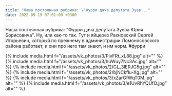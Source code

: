 ```yaml
---
title: "Наша постоянная рубрика: \"Фурри дача депутата Зуев..."
date: 2022-09-19 07:01:00 +0300
---
```


Наша постоянная рубрика: "Фурри дача депутата Зуева Юрия Борисовича". Ну, или как-то так.
Тут и яйцерез Рахновский Сергей Игорьевич, который по прежнему в администрации Ломоносовского района работает, и они про него там знают, и им норм.
#фурри


{% include media.html f="/assets/vk_photos/3/PlvFRt_xL88.jpg" alt="" %}
{% include media.html f="/assets/vk_photos/3/huWuy7Nc3Ac.jpg" alt="" %}
{% include media.html f="/assets/vk_photos/2/GL_3IERJG5g.jpg" alt="" %}
{% include media.html f="/assets/vk_photos/2/bjNCkflu-Xg.jpg" alt="" %}
{% include media.html f="/assets/vk_photos/3/xZarGfWqT0M.jpg" alt="" %}
{% include media.html f="/assets/vk_photos/3/e1UvRhYQUfQ.jpg" alt="" %}
